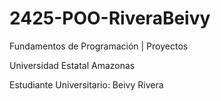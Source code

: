 # 2425-POO-RiveraBeivy

Fundamentos de Programación | Proyectos

Universidad Estatal Amazonas

Estudiante Universitario: Beivy Rivera
